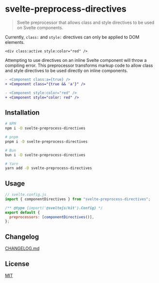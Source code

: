 # svelte-preprocess-directives

> Svelte preprocessor that allows class and style directives to be used on Svelte components.

Currently, `class:` and `style:` directives can only be applied to DOM elements.

```svelte
<div class:active style:color="red" />
```

Attempting to use directives on an inline Svelte component will throw a compiling error. This preprocessor transforms markup code to allow class and style directives to be used directly on inline components.

```diff
- <Component class:a={true} />
+ <Component class="{true && 'a'}" />

- <Component style:color="red" />
+ <Component style="color: red" />
```

## Installation

```bash
# NPM
npm i -D svelte-preprocess-directives

# pnpm
pnpm i -D svelte-preprocess-directives

# Bun
bun i -D svelte-preprocess-directives

# Yarn
yarn add -D svelte-preprocess-directives
```

## Usage

```js
// svelte.config.js
import { componentDirectives } from "svelte-preprocess-directives";

/** @type {import('@sveltejs/kit').Config} */
export default {
  preprocessors: [componentDirectives()],
};
```

## Changelog

[CHANGELOG.md](CHANGELOG.md)

## License

[MIT](LICENSE)

